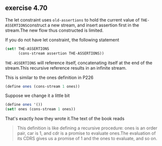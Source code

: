 ## exercise 4.70

The let constraint uses `old-assertions` to hold the current value of `THE-ASSERTIONS`construct a new stream, and insert assertion  first in the stream.The new flow thus constructed is limited.

If you do not have let constraint, the following statement

``` Scheme
(set! THE-ASSERTIONS
      (cons-stream assertion THE-ASSERTIONS))
```

`THE-ASSERTIONS` will reference itself, concatenating itself at the end of the stream.This recursive reference results in an infinite stream.

This is similar to the ones definition in P226
 
``` Scheme
(define ones (cons-stream 1 ones))
```

Suppose we change it a little bit

``` Scheme
(define ones '())
(set! ones (cons-stream 1 ones))
```

That's exactly how they wrote it.The text of the book reads

> This definition is like defining a recursive procedure: ones is an order pair, car is 1, and cdr is a promise to evaluate ones.The evaluation of its CDRS gives us a promise of 1 and the ones to evaluate, and so on.
